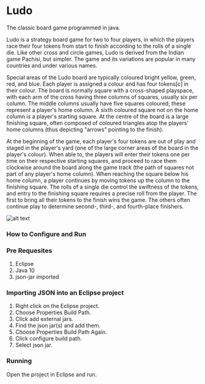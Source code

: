 # Ludo
The classic board game programmed in java.

Ludo is a strategy board game for two to four players, in which the players race their four tokens from start to finish according to the rolls of a single die. Like other cross and circle games, Ludo is derived from the Indian game Pachisi, but simpler. The game and its variations are popular in many countries and under various names.

Special areas of the Ludo board are typically coloured bright yellow, green, red, and blue. Each player is assigned a colour and has four tokens[c] in their colour. The board is normally square with a cross-shaped playspace, with each arm of the cross having three columns of squares, usually six per column. The middle columns usually have five squares coloured; these represent a player's home column. A sixth coloured square not on the home column is a player's starting square. At the centre of the board is a large finishing square, often composed of coloured triangles atop the players' home columns (thus depicting "arrows" pointing to the finish).

At the beginning of the game, each player's four tokens are out of play and staged in the player's yard (one of the large corner areas of the board in the player's colour). When able to, the players will enter their tokens one per time on their respective starting squares, and proceed to race them clockwise around the board along the game track (the path of squares not part of any player's home column). When reaching the square below his home column, a player continues by moving tokens up the column to the finishing square. The rolls of a single die control the swiftness of the tokens, and entry to the finishing square requires a precise roll from the player. The first to bring all their tokens to the finish wins the game. The others often continue play to determine second-, third-, and fourth-place finishers.

![alt text](https://upload.wikimedia.org/wikipedia/commons/thumb/8/82/Ludo_paths.svg/260px-Ludo_paths.svg.png)


### How to Configure and Run

### Pre Requesites

1. Eclipse
2. Java 10
3. json-jar imported

### Importing JSON into an Eclipse project
1. Right click on the Eclipse project.
2. Choose Properties Build Path.
4. Click add external jars.
5. Find the json jar(s) and add them.
6. Choose Properties Build Path Again.
7. Click configure build path.
8. Select json jar.

### Running

  Open the project in Eclipse and run.

